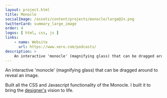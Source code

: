 ```yaml
---
layout: project.html
title: Monocle
socialImage: /assets/content/projects/monocle/large@2x.png
twitterCard: summary_large_image
order: 4
logos: [ html, css, js ]
links:
    - name: Website
      url: https://www.xero.com/podcasts/
description: >
    An interactive 'monocle' (magnifying glass) that can be dragged around to reveal an image.
---
```


An interactive 'monocle' (magnifying glass) that can be dragged around to reveal an image.

Built all the CSS and Javascript functionality of the Monocle. I built it to bring the [designer's][arlen] vision to life.


[arlen]: http://billykick.com/
